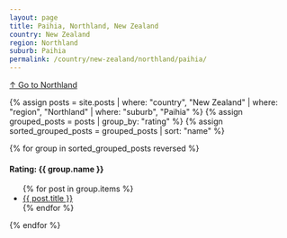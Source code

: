 ```yaml
---
layout: page
title: Paihia, Northland, New Zealand
country: New Zealand
region: Northland
suburb: Paihia
permalink: /country/new-zealand/northland/paihia/
---
```

[↑ Go to Northland](/country/new-zealand/northland/)

{% assign posts = site.posts | where: "country", "New Zealand" | where: "region", "Northland" | where: "suburb", "Paihia" %}
{% assign grouped_posts = posts | group_by: "rating" %}
{% assign sorted_grouped_posts = grouped_posts | sort: "name" %}

{% for group in sorted_grouped_posts reversed %}
  <h4>Rating: {{ group.name }}</h4>
  <ul>
    {% for post in group.items %}
      <li><a href="{{ post.url }}">{{ post.title }}</a></li>
    {% endfor %}
  </ul>
{% endfor %}
